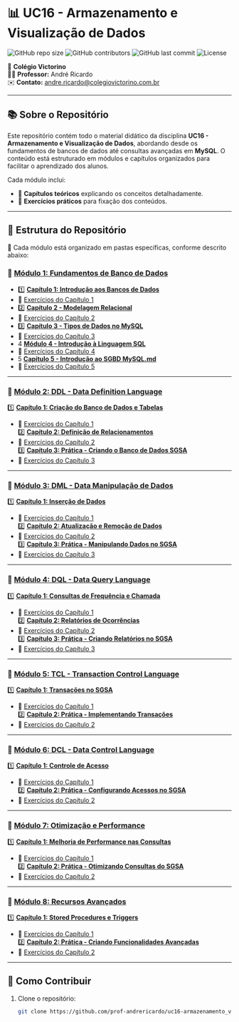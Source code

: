 # 📊 UC16 - Armazenamento e Visualização de Dados

![GitHub repo size](https://img.shields.io/github/repo-size/prof-andrericardo/uc16-armazenamento_visualizacao_de_dados?style=for-the-badge)
![GitHub contributors](https://img.shields.io/github/contributors/prof-andrericardo/uc16-armazenamento_visualizacao_de_dados?color=blue&style=for-the-badge)
![GitHub last commit](https://img.shields.io/github/last-commit/prof-andrericardo/uc16-armazenamento_visualizacao_de_dados?style=for-the-badge)
![License](https://img.shields.io/badge/license-MIT-green?style=for-the-badge)

📍 **Colégio Victorino**  
👨‍🏫 **Professor:** André Ricardo  
✉️ **Contato:** [andre.ricardo@colegiovictorino.com.br](mailto:andre.ricardo@colegiovictorino.com.br)  

---

## 📚 Sobre o Repositório

Este repositório contém todo o material didático da disciplina **UC16 - Armazenamento e Visualização de Dados**, abordando desde os fundamentos de bancos de dados até consultas avançadas em **MySQL**. O conteúdo está estruturado em módulos e capítulos organizados para facilitar o aprendizado dos alunos.

Cada módulo inclui:
- 📖 **Capítulos teóricos** explicando os conceitos detalhadamente.
- 📝 **Exercícios práticos** para fixação dos conteúdos.

---

## 📂 Estrutura do Repositório

📌 Cada módulo está organizado em pastas específicas, conforme descrito abaixo:

### 🔹 **[Módulo 1: Fundamentos de Banco de Dados](modulo1/README.md)**
   - 1️⃣ **[Capítulo 1: Introdução aos Bancos de Dados](modulo1/Cap%C3%ADtulo%201%20-%20Introdu%C3%A7%C3%A3o%20aos%20Bancos%20de%20Dados.md)**
   - 📌 [Exercícios do Capítulo 1](modulo1/Exerc%C3%ADcios%201%20-%20Introdu%C3%A7%C3%A3o%20aos%20Bancos%20de%20Dados.md)
   - 2️⃣ **[Capítulo 2 - Modelagem Relacional](modulo1/Cap%C3%ADtulo%202%20-%20Modelagem%20Relacional.md)**
   - 📌 [Exercícios do Capítulo 2](modulo1/Exerc%C3%ADcios%202%20-%20Modelagem%20Relacional.md)
   - 3️⃣ **[Capítulo 3 - Tipos de Dados no MySQL](modulo1/Cap%C3%ADtulo%203%20-%20Tipos%20de%20Dados%20no%20MySQL.md)**
   - 📌 [Exercícios do Capítulo 3](modulo1/Exerc%C3%ADcios%203%20-%20Tipos%20de%20Dados%20no%20MySQL.md)
   - 4 **[Módulo 4 - Introdução à Linguagem SQL](Cap%C3%ADtulo%204%20-%20Introdu%C3%A7%C3%A3o%20%C3%A0%20Linguagem%20SQL.md)**
   - 📌 [Exercícios do Capítulo 4](modulo1/Exerc%C3%ADcios%204%20-%20Introdu%C3%A7%C3%A3o%20%C3%A0%20Linguagem%20SQL.md)
   - 5 **[Capítulo 5 - Introdução ao SGBD MySQL.md](modulo1/Cap%C3%ADtulo%205%20-%20Introdu%C3%A7%C3%A3o%20ao%20SGBD%20MySQL.md)**
   - 📌 [Exercícios do Capítulo 5](modulo1/Exerc%C3%ADcios%205%20-%20Introdu%C3%A7%C3%A3o%20ao%20SGBD%20MySQL.md)


---

### 🔹 **[Módulo 2: DDL - Data Definition Language](modulo2/README.md)**
1️⃣ **[Capítulo 1: Criação do Banco de Dados e Tabelas](modulo2/mod2-cap1.md)**  
   - 📌 [Exercícios do Capítulo 1](modulo2/mod2-cap1-exercicios.md)  
2️⃣ **[Capítulo 2: Definição de Relacionamentos](modulo2/mod2-cap2.md)**  
   - 📌 [Exercícios do Capítulo 2](modulo2/mod2-cap2-exercicios.md)  
3️⃣ **[Capítulo 3: Prática - Criando o Banco de Dados SGSA](modulo2/mod2-cap3.md)**  
   - 📌 [Exercícios do Capítulo 3](modulo2/mod2-cap3-exercicios.md)  

---

### 🔹 **[Módulo 3: DML - Data Manipulação de Dados](modulo3/README.md)**
1️⃣ **[Capítulo 1: Inserção de Dados](modulo3/mod3-cap1.md)**  
   - 📌 [Exercícios do Capítulo 1](modulo3/mod3-cap1-exercicios.md)  
2️⃣ **[Capítulo 2: Atualização e Remoção de Dados](modulo3/mod3-cap2.md)**  
   - 📌 [Exercícios do Capítulo 2](modulo3/mod3-cap2-exercicios.md)  
3️⃣ **[Capítulo 3: Prática - Manipulando Dados no SGSA](modulo3/mod3-cap3.md)**  
   - 📌 [Exercícios do Capítulo 3](modulo3/mod3-cap3-exercicios.md)  

---

### 🔹 **[Módulo 4: DQL - Data Query Language](modulo4/README.md)**
1️⃣ **[Capítulo 1: Consultas de Frequência e Chamada](modulo4/mod4-cap1.md)**  
   - 📌 [Exercícios do Capítulo 1](modulo4/mod4-cap1-exercicios.md)  
2️⃣ **[Capítulo 2: Relatórios de Ocorrências](modulo4/mod4-cap2.md)**  
   - 📌 [Exercícios do Capítulo 2](modulo4/mod4-cap2-exercicios.md)  
3️⃣ **[Capítulo 3: Prática - Criando Relatórios no SGSA](modulo4/mod4-cap3.md)**  
   - 📌 [Exercícios do Capítulo 3](modulo4/mod4-cap3-exercicios.md)  

---

### 🔹 **[Módulo 5: TCL - Transaction Control Language](modulo5/README.md)**
1️⃣ **[Capítulo 1: Transações no SGSA](modulo5/mod5-cap1.md)**  
   - 📌 [Exercícios do Capítulo 1](modulo5/mod5-cap1-exercicios.md)  
2️⃣ **[Capítulo 2: Prática - Implementando Transações](modulo5/mod5-cap2.md)**  
   - 📌 [Exercícios do Capítulo 2](modulo5/mod5-cap2-exercicios.md)  

---

### 🔹 **[Módulo 6: DCL - Data Control Language](modulo6/README.md)**
1️⃣ **[Capítulo 1: Controle de Acesso](modulo6/mod6-cap1.md)**  
   - 📌 [Exercícios do Capítulo 1](modulo6/mod6-cap1-exercicios.md)  
2️⃣ **[Capítulo 2: Prática - Configurando Acessos no SGSA](modulo6/mod6-cap2.md)**  
   - 📌 [Exercícios do Capítulo 2](modulo6/mod6-cap2-exercicios.md)  

---

### 🔹 **[Módulo 7: Otimização e Performance](modulo7/README.md)**
1️⃣ **[Capítulo 1: Melhoria de Performance nas Consultas](modulo7/mod7-cap1.md)**  
   - 📌 [Exercícios do Capítulo 1](modulo7/mod7-cap1-exercicios.md)  
2️⃣ **[Capítulo 2: Prática - Otimizando Consultas do SGSA](modulo7/mod7-cap2.md)**  
   - 📌 [Exercícios do Capítulo 2](modulo7/mod7-cap2-exercicios.md)  

---

### 🔹 **[Módulo 8: Recursos Avançados](modulo8/README.md)**
1️⃣ **[Capítulo 1: Stored Procedures e Triggers](modulo8/mod8-cap1.md)**  
   - 📌 [Exercícios do Capítulo 1](modulo8/mod8-cap1-exercicios.md)  
2️⃣ **[Capítulo 2: Prática - Criando Funcionalidades Avançadas](modulo8/mod8-cap2.md)**  
   - 📌 [Exercícios do Capítulo 2](modulo8/mod8-cap2-exercicios.md)  

---

## 🚀 Como Contribuir
1. Clone o repositório:  
   ```bash
   git clone https://github.com/prof-andrericardo/uc16-armazenamento_visualizacao_de_dados.git
